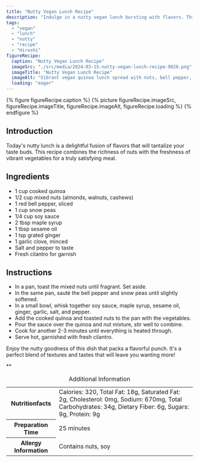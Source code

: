 ```yaml
---
title: "Nutty Vegan Lunch Recipe"
description: "Indulge in a nutty vegan lunch bursting with flavors. This easy recipe combines mixed nuts with quinoa, bell peppers, and snow peas, drizzled with a savory soy-ginger sauce."
tags:
  - "vegan"
  - "lunch"
  - "nutty"
  - "recipe"
  - "Hiroshi"
figureRecipe: 
  caption: "Nutty Vegan Lunch Recipe"
  imageSrc: "./src/media/2024-03-15-nutty-vegan-lunch-recipe-9828.png"
  imageTitle: "Nutty Vegan Lunch Recipe"
  imageAlt: "Vibrant vegan quinoa lunch spread with nuts, bell pepper, snow peas in soy-ginger sauce, adorned with fresh cilantro on minimal table setting"
  loading: "eager"
---
```


{% figure figureRecipe.caption %}
{% picture figureRecipe.imageSrc, figureRecipe.imageTitle, figureRecipe.imageAlt, figureRecipe.loading %}
{% endfigure %}

## Introduction

Today's nutty lunch is a delightful fusion of flavors that will tantalize your taste buds. This recipe combines the richness of nuts with the freshness of vibrant vegetables for a truly satisfying meal.

## Ingredients

- 1 cup cooked quinoa
- 1/2 cup mixed nuts (almonds, walnuts, cashews)
- 1 red bell pepper, sliced
- 1 cup snow peas
- 1/4 cup soy sauce
- 2 tbsp maple syrup
- 1 tbsp sesame oil
- 1 tsp grated ginger
- 1 garlic clove, minced
- Salt and pepper to taste
- Fresh cilantro for garnish

## Instructions

- In a pan, toast the mixed nuts until fragrant. Set aside.
- In the same pan, sauté the bell pepper and snow peas until slightly softened.
- In a small bowl, whisk together soy sauce, maple syrup, sesame oil, ginger, garlic, salt, and pepper.
- Add the cooked quinoa and toasted nuts to the pan with the vegetables.
- Pour the sauce over the quinoa and nut mixture, stir well to combine.
- Cook for another 2-3 minutes until everything is heated through.
- Serve hot, garnished with fresh cilantro.

Enjoy the nutty goodness of this dish that packs a flavorful punch. It's a perfect blend of textures and tastes that will leave you wanting more!

**

<table><caption class='sr-only'>Additional Information</caption><tr><th>Nutritionfacts</th><td>Calories: 320, Total Fat: 18g, Saturated Fat: 2g, Cholesterol: 0mg, Sodium: 670mg, Total Carbohydrates: 34g, Dietary Fiber: 6g, Sugars: 9g, Protein: 9g&nbsp;</td></tr><tr><th>Preparation Time</th><td>25 minutes&nbsp;</td></tr><tr><th>Allergy Information</th><td>Contains nuts, soy&nbsp;</td></tr></table>

